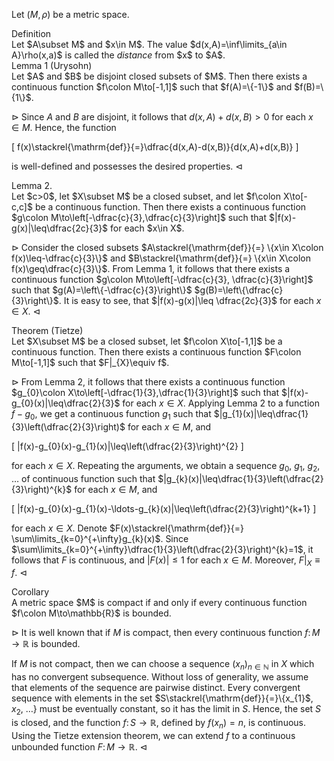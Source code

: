 Let $(M,\rho)$ be a metric space.

<div class="block-head">Definition</div>
<div class="block-body">
Let $A\subset M$ and $x\in M$. The value $d(x,A)=\inf\limits_{a\in A}\rho(x,a)$ 
is called the <em>distance</em> from $x$ to $A$.
</div>

<div class="block-head">Lemma 1 (Urysohn)</div>
<div class="block-body">
Let $A$ and $B$ be disjoint closed subsets of $M$. Then there exists a 
continuous function $f\colon M\to[-1,1]$ such that $f(A)=\{-1\}$ and 
$f(B)=\{1\}$.
</div>

$\rhd$ Since $A$ and $B$ are disjoint, it follows that $d(x,A)+d(x,B)>0$ for
each $x\in M$. Hence, the function 

\[
f(x)\stackrel{\mathrm{def}}{=}\dfrac{d(x,A)-d(x,B)}{d(x,A)+d(x,B)}
\] 

is well-defined and possesses the desired properties. $\lhd$

<div class="block-head">Lemma 2.</div>
<div class="block-body">
Let $c>0$, let $X\subset M$ be a closed subset, and let $f\colon X\to[-c,c]$ be
a continuous function. Then there exists a continuous function 
$g\colon M\to\left[-\dfrac{c}{3},\dfrac{c}{3}\right]$ such that 
$|f(x)-g(x)|\leq\dfrac{2c}{3}$ for each $x\in X$.  
</div>

$\rhd$ Consider the closed subsets $A\stackrel{\mathrm{def}}{=}
\{x\in X\colon f(x)\leq-\dfrac{c}{3}\}$ and $B\stackrel{\mathrm{def}}{=}
\{x\in X\colon f(x)\geq\dfrac{c}{3}\}$. From Lemma 1, it follows that there
exists a continuous function $g\colon M\to\left[-\dfrac{c}{3},
\dfrac{c}{3}\right]$ such that $g(A)=\left\{-\dfrac{c}{3}\right\}$
$g(B)=\left\{\dfrac{c}{3}\right\}$. It is easy to see, that 
$|f(x)-g(x)|\leq \dfrac{2c}{3}$ for each $x\in X$. $\lhd$

<div class="block-head">Theorem (Tietze)</div>
<div class="block-body">
Let $X\subset M$ be a closed subset, let $f\colon X\to[-1,1]$ be a continuous 
function. Then there exists a continuous function $F\colon M\to[-1,1]$ such that
$F|_{X}\equiv f$.
</div>

$\rhd$ From Lemma 2, it follows that there exists a continuous function 
$g_{0}\colon X\to\left[-\dfrac{1}{3},\dfrac{1}{3}\right]$ such that 
$|f(x)-g_{0}(x)|\leq\dfrac{2}{3}$ for each $x\in X$. Applying Lemma 2 to a
function $f-g_{0}$, we get a continuous function $g_{1}$ such that 
$|g_{1}(x)|\leq\dfrac{1}{3}\left(\dfrac{2}{3}\right)$ for each $x\in M$, and

\[
|f(x)-g_{0}(x)-g_{1}(x)|\leq\left(\dfrac{2}{3}\right)^{2}
\] 

for each $x\in X$. Repeating the arguments, we obtain a sequence $g_{0}$, 
$g_{1}$, $g_{2}$, $\ldots$ of continuous function such that 
$|g_{k}(x)|\leq\dfrac{1}{3}\left(\dfrac{2}{3}\right)^{k}$ for each $x\in M$, and

\[
|f(x)-g_{0}(x)-g_{1}(x)-\ldots-g_{k}(x)|\leq\left(\dfrac{2}{3}\right)^{k+1}
\]

for each $x\in X$. Denote $F(x)\stackrel{\mathrm{def}}{=}
\sum\limits_{k=0}^{+\infty}g_{k}(x)$. Since 
$\sum\limits_{k=0}^{+\infty}\dfrac{1}{3}\left(\dfrac{2}{3}\right)^{k}=1$, it
follows that $F$ is continuous, and $|F(x)|\leq 1$ for each $x\in M$. Moreover,
$F|_{X}\equiv f$. $\lhd$

<div class="block-head">Corollary</div>
<div class="block-body">
A metric space $M$ is compact if and only if every continuous function 
$f\colon M\to\mathbb{R}$ is bounded. 
</div>

$\rhd$ It is well known that if $M$ is compact, then every continuous function 
$f\colon M\to\mathbb{R}$ is bounded. 

If $M$ is not compact, then we can choose a sequence $(x_{n})_{n\in\mathbb{N}}$
in $X$ which has no convergent subsequence. Without loss of generality, we
assume that elements of the sequence are pairwise distinct. Every convergent
sequence with elements in the set $S\stackrel{\mathrm{def}}{=}\{x_{1}$, $x_{2}$,
$\ldots\}$ must be eventually constant, so it has the limit in $S$. Hence, the
set $S$ is closed, and the function $f\colon S\to\mathbb{R}$, defined
by $f(x_{n})=n$, is continuous. Using the Tietze extension theorem, we can
extend $f$ to a continuous unbounded function $F\colon M\to\mathbb{R}$. $\lhd$